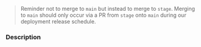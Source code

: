 > Reminder not to merge to `main` but instead to merge to `stage`. Merging to `main` should only occur via a PR from `stage` onto `main` during our deployment release schedule.

### Description


